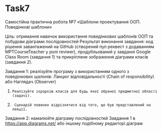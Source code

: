 # Task7

Самостійна практична робота №7 «Шаблони проектування ООП. Поведінкові шаблони»

Ціль: отримання навичок використання поведінкових шаблонів ООП та побудови діаграми послідовностей
Результат виконання завдання: код рішення завантажений на GitHub (створений пул реквест з додаванням MPTCourseTeacher у ролі reviwer), продубльований у завданні Google Class Room (завдання 1) та прикріплене зображення діаграми класів (завдання 2).

Завдання 1: реалізуйте програму з використанням одного з поведінкових шалонів: Ланцюг відповідальності (Chain of responsibility) або Наглядач (Observer)
1.     Реалізуйте ієрархію класів для будь якої обраної предметної області (задачі).
2.      Сценарій повинен відрізнятися від того, що був представлений на лекції.
Завдання 2:  намалюйте діаграму послідовностей Завдання 1 в https://app.diagrams.net/ або іншому подібному редакторі діаграм
